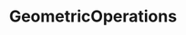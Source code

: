 ---
title: "GeometricOperations"
description: ""
icon: "toggle_off"
weight: 5010800
draft: false
icon:
---